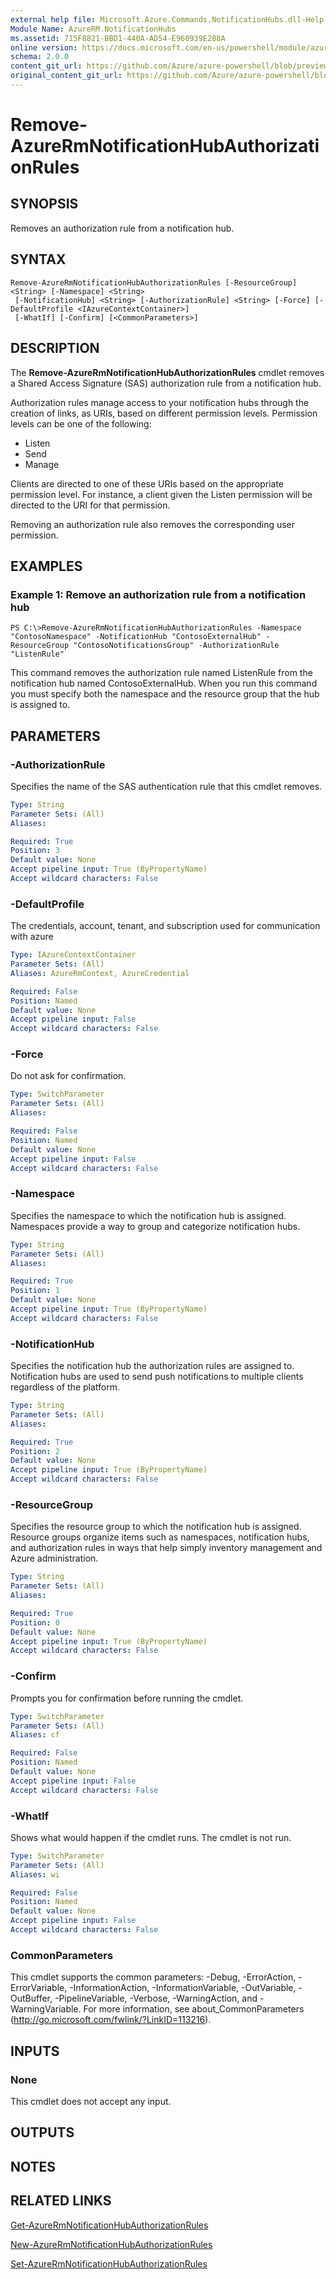 ```yaml
---
external help file: Microsoft.Azure.Commands.NotificationHubs.dll-Help.xml
Module Name: AzureRM.NotificationHubs
ms.assetid: 715F8821-BBD1-440A-AD54-E960939E288A
online version: https://docs.microsoft.com/en-us/powershell/module/azurerm.notificationhubs/remove-azurermnotificationhubauthorizationrules
schema: 2.0.0
content_git_url: https://github.com/Azure/azure-powershell/blob/preview/src/ResourceManager/NotificationHubs/Commands.NotificationHubs/help/Remove-AzureRmNotificationHubAuthorizationRules.md
original_content_git_url: https://github.com/Azure/azure-powershell/blob/preview/src/ResourceManager/NotificationHubs/Commands.NotificationHubs/help/Remove-AzureRmNotificationHubAuthorizationRules.md
---
```


# Remove-AzureRmNotificationHubAuthorizationRules

## SYNOPSIS
Removes an authorization rule from a notification hub.

## SYNTAX

```
Remove-AzureRmNotificationHubAuthorizationRules [-ResourceGroup] <String> [-Namespace] <String>
 [-NotificationHub] <String> [-AuthorizationRule] <String> [-Force] [-DefaultProfile <IAzureContextContainer>]
 [-WhatIf] [-Confirm] [<CommonParameters>]
```

## DESCRIPTION
The **Remove-AzureRmNotificationHubAuthorizationRules** cmdlet removes a Shared Access Signature (SAS) authorization rule from a notification hub.

Authorization rules manage access to your notification hubs through the creation of links, as URIs, based on different permission levels.
Permission levels can be one of the following: 

- Listen
- Send
- Manage

Clients are directed to one of these URIs based on the appropriate permission level.
For instance, a client given the Listen permission will be directed to the URI for that permission.

Removing an authorization rule also removes the corresponding user permission.

## EXAMPLES

### Example 1: Remove an authorization rule from a notification hub
```
PS C:\>Remove-AzureRmNotificationHubAuthorizationRules -Namespace "ContosoNamespace" -NotificationHub "ContosoExternalHub" -ResourceGroup "ContosoNotificationsGroup" -AuthorizationRule "ListenRule"
```

This command removes the authorization rule named ListenRule from the notification hub named ContosoExternalHub.
When you run this command you must specify both the namespace and the resource group that the hub is assigned to.

## PARAMETERS

### -AuthorizationRule
Specifies the name of the SAS authentication rule that this cmdlet removes.

```yaml
Type: String
Parameter Sets: (All)
Aliases: 

Required: True
Position: 3
Default value: None
Accept pipeline input: True (ByPropertyName)
Accept wildcard characters: False
```

### -DefaultProfile
The credentials, account, tenant, and subscription used for communication with azure

```yaml
Type: IAzureContextContainer
Parameter Sets: (All)
Aliases: AzureRmContext, AzureCredential

Required: False
Position: Named
Default value: None
Accept pipeline input: False
Accept wildcard characters: False
```

### -Force
Do not ask for confirmation.

```yaml
Type: SwitchParameter
Parameter Sets: (All)
Aliases: 

Required: False
Position: Named
Default value: None
Accept pipeline input: False
Accept wildcard characters: False
```

### -Namespace
Specifies the namespace to which the notification hub is assigned.
Namespaces provide a way to group and categorize notification hubs.

```yaml
Type: String
Parameter Sets: (All)
Aliases: 

Required: True
Position: 1
Default value: None
Accept pipeline input: True (ByPropertyName)
Accept wildcard characters: False
```

### -NotificationHub
Specifies the notification hub the authorization rules are assigned to.
Notification hubs are used to send push notifications to multiple clients regardless of the platform.

```yaml
Type: String
Parameter Sets: (All)
Aliases: 

Required: True
Position: 2
Default value: None
Accept pipeline input: True (ByPropertyName)
Accept wildcard characters: False
```

### -ResourceGroup
Specifies the resource group to which the notification hub is assigned.
Resource groups organize items such as namespaces, notification hubs, and authorization rules in ways that help simply inventory management and Azure administration.

```yaml
Type: String
Parameter Sets: (All)
Aliases: 

Required: True
Position: 0
Default value: None
Accept pipeline input: True (ByPropertyName)
Accept wildcard characters: False
```

### -Confirm
Prompts you for confirmation before running the cmdlet.

```yaml
Type: SwitchParameter
Parameter Sets: (All)
Aliases: cf

Required: False
Position: Named
Default value: None
Accept pipeline input: False
Accept wildcard characters: False
```

### -WhatIf
Shows what would happen if the cmdlet runs. The cmdlet is not run.

```yaml
Type: SwitchParameter
Parameter Sets: (All)
Aliases: wi

Required: False
Position: Named
Default value: None
Accept pipeline input: False
Accept wildcard characters: False
```

### CommonParameters
This cmdlet supports the common parameters: -Debug, -ErrorAction, -ErrorVariable, -InformationAction, -InformationVariable, -OutVariable, -OutBuffer, -PipelineVariable, -Verbose, -WarningAction, and -WarningVariable. For more information, see about_CommonParameters (<http://go.microsoft.com/fwlink/?LinkID=113216>).

## INPUTS

### None
This cmdlet does not accept any input.

## OUTPUTS

## NOTES

## RELATED LINKS

[Get-AzureRmNotificationHubAuthorizationRules](./Get-AzureRmNotificationHubAuthorizationRules.md)

[New-AzureRmNotificationHubAuthorizationRules](./New-AzureRmNotificationHubAuthorizationRules.md)

[Set-AzureRmNotificationHubAuthorizationRules](./Set-AzureRmNotificationHubAuthorizationRules.md)


